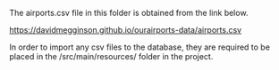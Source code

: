 The airports.csv file in this folder is obtained from the link below.

https://davidmegginson.github.io/ourairports-data/airports.csv

In order to import any csv files to the database, they are required to be placed in the /src/main/resources/ folder in the project.
